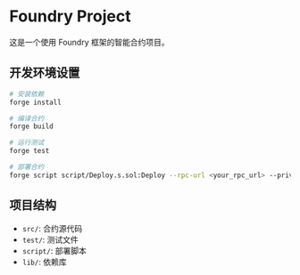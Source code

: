 # Foundry Project

这是一个使用 Foundry 框架的智能合约项目。

## 开发环境设置

```bash
# 安装依赖
forge install

# 编译合约
forge build

# 运行测试
forge test

# 部署合约
forge script script/Deploy.s.sol:Deploy --rpc-url <your_rpc_url> --private-key <your_private_key>
```

## 项目结构

- `src/`: 合约源代码
- `test/`: 测试文件
- `script/`: 部署脚本
- `lib/`: 依赖库 